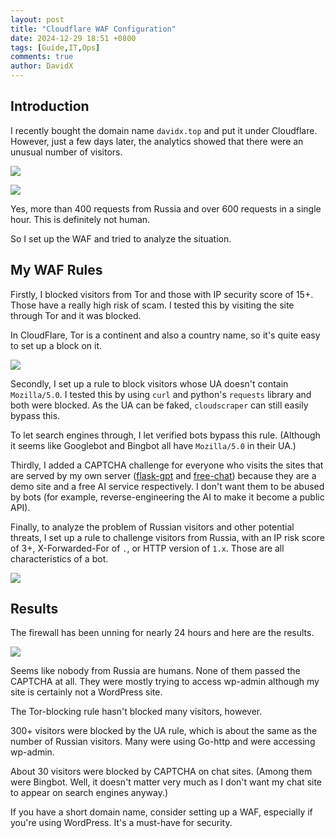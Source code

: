 ```yaml
---
layout: post
title: "Cloudflare WAF Configuration"
date: 2024-12-29 18:51 +0800
tags: [Guide,IT,Ops]
comments: true
author: DavidX
---
```

## Introduction

I recently bought the domain name `davidx.top` and put it under Cloudflare. However, just a few days later, the analytics showed that there were an unusual number of visitors.

![](https://blog.davidx.top/images/pic2024122901.png)


![](https://blog.davidx.top/images/pic2024122905.png)

Yes, more than 400 requests from Russia and over 600 requests in a single hour. This is definitely not human.

So I set up the WAF and tried to analyze the situation.

## My WAF Rules

Firstly, I blocked visitors from Tor and those with IP security score of 15+. Those have a really high risk of scam. I tested this by visiting the site through Tor and it was blocked.

In CloudFlare, Tor is a continent and also a country name, so it's quite easy to set up a block on it.

![](https://blog.davidx.top/images/pic2024122902.png)

Secondly, I set up a rule to block visitors whose UA doesn't contain `Mozilla/5.0`. I tested this by using `curl` and python's `requests` library and both were blocked. As the UA can be faked, `cloudscraper` can still easily bypass this.

To let search engines through, I let verified bots bypass this rule. (Although it seems like Googlebot and Bingbot all have `Mozilla/5.0` in their UA.)

Thirdly, I added a CAPTCHA challenge for everyone who visits the sites that are served by my own server ([flask-gpt](https://chat.davidx.top) and [free-chat](https://free-chat.davidx.top)) because they are a demo site and a free AI service respectively. I don't want them to be abused by bots (for example, reverse-engineering the AI to make it become a public API).

Finally, to analyze the problem of Russian visitors and other potential threats, I set up a rule to challenge visitors from Russia, with an IP risk score of 3+, X-Forwarded-For of `.`, or HTTP version of `1.x`. Those are all characteristics of a bot.

![](https://blog.davidx.top/images/pic2024122903.png)

## Results

The firewall has been unning for nearly 24 hours and here are the results.

![](https://blog.davidx.top/images/pic2024122904.png)

Seems like nobody from Russia are humans. None of them passed the CAPTCHA at all. They were mostly trying to access wp-admin although my site is certainly not a WordPress site.

The Tor-blocking rule hasn't blocked many visitors, however.

300+ visitors were blocked by the UA rule, which is about the same as the number of Russian visitors. Many were using Go-http and were accessing wp-admin.

About 30 visitors were blocked by CAPTCHA on chat sites. (Among them were Bingbot. Well, it doesn't matter very much as I don't want my chat site to appear on search engines anyway.)

If you have a short domain name, consider setting up a WAF, especially if you're using WordPress. It's a must-have for security.